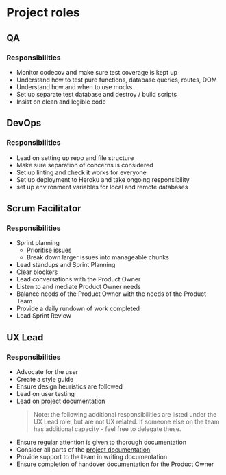 # Project roles

## QA

### Responsibilities

- Monitor codecov and make sure test coverage is kept up
- Understand how to test pure functions, database queries, routes, DOM
- Understand how and when to use mocks
- Set up separate test database and destroy / build scripts
- Insist on clean and legible code

## DevOps

### Responsibilities

- Lead on setting up repo and file structure
- Make sure separation of concerns is considered
- Set up linting and check it works for everyone
- Set up deployment to Heroku and take ongoing responsibility
- set up environment variables for local and remote databases

## Scrum Facilitator

### Responsibilities

- Sprint planning
  - Prioritise issues
  - Break down larger issues into manageable chunks
- Lead standups and Sprint Planning
- Clear blockers
- Lead conversations with the Product Owner
- Listen to and mediate Product Owner needs
- Balance needs of the Product Owner with the needs of the Product Team
- Provide a daily rundown of work completed
- Lead Sprint Review

## UX Lead

### Responsibilities

- Advocate for the user
- Create a style guide
- Ensure design heuristics are followed
- Lead on user testing
- Lead on project documentation
  > Note: the following additional responsibilities are listed under the UX Lead role, but are not UX related. If someone else on the team has additional capacity - feel free to delegate these.
- Ensure regular attention is given to thorough documentation
- Consider all parts of the [project documentation](../project-documentation)
- Provide support to the team in writing documentation
- Ensure completion of handover documentation for the Product Owner
